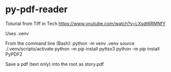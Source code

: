 # py-pdf-reader

Toturial from Tiff in Tech https://www.youtube.com/watch?v=LXsdt6RMNfY

Uses .venv

From the command line (Bash):
python -m venv .venv
source ./.venv/scripts/activate
python -m pip install pyttsx3
python -m pip install PyPDF2

Save a pdf (text only) into the root as story.pdf
